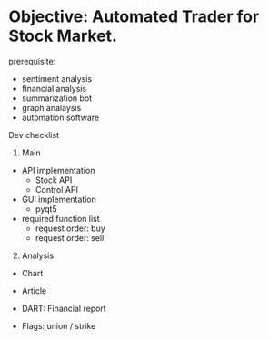 # Objective: Automated Trader for Stock Market.

prerequisite:
 - sentiment analysis
 - financial analysis
 - summarization bot
 - graph analaysis
 - automation software
 
 
Dev checklist
1. Main
  - API implementation
    + Stock API
    + Control API
  - GUI implementation
    + pyqt5
  - required function list
    + request order: buy
    + request order: sell
    
2. Analysis
  - Chart
    
  - Article
  - DART: Financial report
  - Flags: union / strike
